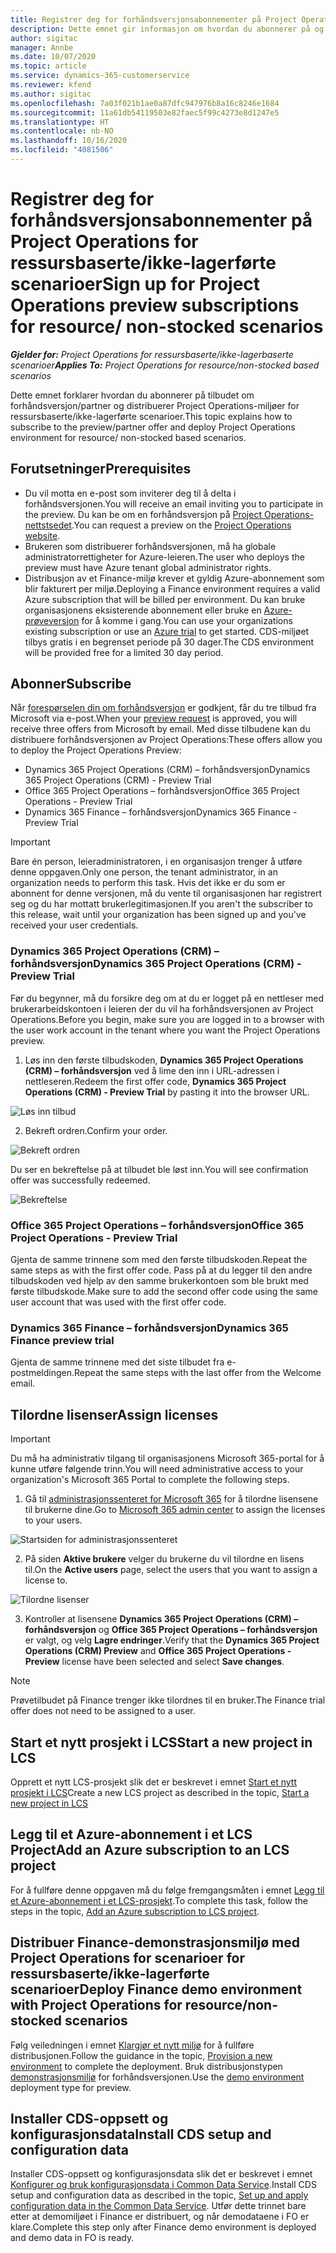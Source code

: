 ```yaml
---
title: Registrer deg for forhåndsversjonsabonnementer på Project Operations for ressursbaserte/ikke-lagerførte scenarioer
description: Dette emnet gir informasjon om hvordan du abonnerer på og distribuerer Project Operations for ressursbaserte/ikke-lagerførte scenarioer.
author: sigitac
manager: Annbe
ms.date: 10/07/2020
ms.topic: article
ms.service: dynamics-365-customerservice
ms.reviewer: kfend
ms.author: sigitac
ms.openlocfilehash: 7a03f021b1ae0a87dfc947976b8a16c8246e1684
ms.sourcegitcommit: 11a61db54119503e82faec5f99c4273e8d1247e5
ms.translationtype: HT
ms.contentlocale: nb-NO
ms.lasthandoff: 10/16/2020
ms.locfileid: "4081506"
---
```

# <a name="sign-up-for-project-operations-preview-subscriptions-for-resource-non-stocked-scenarios"></a><span data-ttu-id="52b51-103">Registrer deg for forhåndsversjonsabonnementer på Project Operations for ressursbaserte/ikke-lagerførte scenarioer</span><span class="sxs-lookup"><span data-stu-id="52b51-103">Sign up for Project Operations preview subscriptions for resource/ non-stocked scenarios</span></span>

<span data-ttu-id="52b51-104">_**Gjelder for:** Project Operations for ressursbaserte/ikke-lagerbaserte scenarioer_</span><span class="sxs-lookup"><span data-stu-id="52b51-104">_**Applies To:** Project Operations for resource/non-stocked based scenarios_</span></span>

<span data-ttu-id="52b51-105">Dette emnet forklarer hvordan du abonnerer på tilbudet om forhåndsversjon/partner og distribuerer Project Operations-miljøer for ressursbaserte/ikke-lagerførte scenarioer.</span><span class="sxs-lookup"><span data-stu-id="52b51-105">This topic explains how to subscribe to the preview/partner offer and deploy Project Operations environment for resource/ non-stocked based scenarios.</span></span>

## <a name="prerequisites"></a><span data-ttu-id="52b51-106">Forutsetninger</span><span class="sxs-lookup"><span data-stu-id="52b51-106">Prerequisites</span></span>

- <span data-ttu-id="52b51-107">Du vil motta en e-post som inviterer deg til å delta i forhåndsversjonen.</span><span class="sxs-lookup"><span data-stu-id="52b51-107">You will receive an email inviting you to participate in the preview.</span></span> <span data-ttu-id="52b51-108">Du kan be om en forhåndsversjon på [Project Operations-nettstsedet](https://dynamics.microsoft.com/en-us/project-operations/overview/).</span><span class="sxs-lookup"><span data-stu-id="52b51-108">You can request a preview on the [Project Operations website](https://dynamics.microsoft.com/en-us/project-operations/overview/).</span></span>
- <span data-ttu-id="52b51-109">Brukeren som distribuerer forhåndsversjonen, må ha globale administratorrettigheter for Azure-leieren.</span><span class="sxs-lookup"><span data-stu-id="52b51-109">The user who deploys the preview must have Azure tenant global administrator rights.</span></span>
- <span data-ttu-id="52b51-110">Distribusjon av et Finance-miljø krever et gyldig Azure-abonnement som blir fakturert per miljø.</span><span class="sxs-lookup"><span data-stu-id="52b51-110">Deploying a Finance environment requires a valid Azure subscription that will be billed per environment.</span></span> <span data-ttu-id="52b51-111">Du kan bruke organisasjonens eksisterende abonnement eller bruke en [Azure-prøveversjon](https://azure.microsoft.com/en-us/free/) for å komme i gang.</span><span class="sxs-lookup"><span data-stu-id="52b51-111">You can use your organizations existing subscription or use an [Azure trial](https://azure.microsoft.com/en-us/free/) to get started.</span></span> <span data-ttu-id="52b51-112">CDS-miljøet tilbys gratis i en begrenset periode på 30 dager.</span><span class="sxs-lookup"><span data-stu-id="52b51-112">The CDS environment will be provided free for a limited 30 day period.</span></span>

## <a name="subscribe"></a><span data-ttu-id="52b51-113">Abonner</span><span class="sxs-lookup"><span data-stu-id="52b51-113">Subscribe</span></span>

<span data-ttu-id="52b51-114">Når [forespørselen din om forhåndsversjon](https://forms.office.com/FormsPro/Pages/ResponsePage.aspx?id=v4j5cvGGr0GRqy180BHbR56j8lZs0FdAvwT75_WNFyxUMkRDV1NYQU5TNjE2VjhKOVBUNVg2R0s1NC4u) er godkjent, får du tre tilbud fra Microsoft via e-post.</span><span class="sxs-lookup"><span data-stu-id="52b51-114">When your [preview request](https://forms.office.com/FormsPro/Pages/ResponsePage.aspx?id=v4j5cvGGr0GRqy180BHbR56j8lZs0FdAvwT75_WNFyxUMkRDV1NYQU5TNjE2VjhKOVBUNVg2R0s1NC4u) is approved, you will receive three offers from Microsoft by email.</span></span> <span data-ttu-id="52b51-115">Med disse tilbudene kan du distribuere forhåndsversjonen av Project Operations:</span><span class="sxs-lookup"><span data-stu-id="52b51-115">These offers allow you to deploy the Project Operations Preview:</span></span>

- <span data-ttu-id="52b51-116">Dynamics 365 Project Operations (CRM) – forhåndsversjon</span><span class="sxs-lookup"><span data-stu-id="52b51-116">Dynamics 365 Project Operations (CRM) - Preview Trial</span></span>
- <span data-ttu-id="52b51-117">Office 365 Project Operations – forhåndsversjon</span><span class="sxs-lookup"><span data-stu-id="52b51-117">Office 365 Project Operations - Preview Trial</span></span>
- <span data-ttu-id="52b51-118">Dynamics 365 Finance – forhåndsversjon</span><span class="sxs-lookup"><span data-stu-id="52b51-118">Dynamics 365 Finance - Preview Trial</span></span>

> [!IMPORTANT]
> <span data-ttu-id="52b51-119">Bare én person, leieradministratoren, i en organisasjon trenger å utføre denne oppgaven.</span><span class="sxs-lookup"><span data-stu-id="52b51-119">Only one person, the tenant administrator, in an organization needs to perform this task.</span></span> <span data-ttu-id="52b51-120">Hvis det ikke er du som er abonnent for denne versjonen, må du vente til organisasjonen har registrert seg og du har mottatt brukerlegitimasjonen.</span><span class="sxs-lookup"><span data-stu-id="52b51-120">If you aren't the subscriber to this release, wait until your organization has been signed up and you've received your user credentials.</span></span>

### <a name="dynamics-365-project-operations-crm---preview-trial"></a><span data-ttu-id="52b51-121">Dynamics 365 Project Operations (CRM) – forhåndsversjon</span><span class="sxs-lookup"><span data-stu-id="52b51-121">Dynamics 365 Project Operations (CRM) - Preview Trial</span></span> 

<span data-ttu-id="52b51-122">Før du begynner, må du forsikre deg om at du er logget på en nettleser med brukerarbeidskontoen i leieren der du vil ha forhåndsversjonen av Project Operations.</span><span class="sxs-lookup"><span data-stu-id="52b51-122">Before you begin, make sure you are logged in to a browser with the user work account in the tenant where you want the Project Operations preview.</span></span>

1. <span data-ttu-id="52b51-123">Løs inn den første tilbudskoden, **Dynamics 365 Project Operations (CRM) – forhåndsversjon** ved å lime den inn i URL-adressen i nettleseren.</span><span class="sxs-lookup"><span data-stu-id="52b51-123">Redeem the first offer code, **Dynamics 365 Project Operations (CRM) - Preview Trial** by pasting it into the browser URL.</span></span>

![Løs inn tilbud](./media/16RedeemFirstOfferNew.png)

2. <span data-ttu-id="52b51-125">Bekreft ordren.</span><span class="sxs-lookup"><span data-stu-id="52b51-125">Confirm your order.</span></span>

![Bekreft ordren](./media/17ConfirmOrderNew.png)

<span data-ttu-id="52b51-127">Du ser en bekreftelse på at tilbudet ble løst inn.</span><span class="sxs-lookup"><span data-stu-id="52b51-127">You will see confirmation offer was successfully redeemed.</span></span>

![Bekreftelse](./media/18OrderConfirmationNew.png)

### <a name="office-365-project-operations---preview-trial"></a><span data-ttu-id="52b51-129">Office 365 Project Operations – forhåndsversjon</span><span class="sxs-lookup"><span data-stu-id="52b51-129">Office 365 Project Operations - Preview Trial</span></span>

<span data-ttu-id="52b51-130">Gjenta de samme trinnene som med den første tilbudskoden.</span><span class="sxs-lookup"><span data-stu-id="52b51-130">Repeat the same steps as with the first offer code.</span></span> <span data-ttu-id="52b51-131">Pass på at du legger til den andre tilbudskoden ved hjelp av den samme brukerkontoen som ble brukt med første tilbudskode.</span><span class="sxs-lookup"><span data-stu-id="52b51-131">Make sure to add the second offer code using the same user account that was used with the first offer code.</span></span>

### <a name="dynamics-365-finance-preview-trial"></a><span data-ttu-id="52b51-132">Dynamics 365 Finance – forhåndsversjon</span><span class="sxs-lookup"><span data-stu-id="52b51-132">Dynamics 365 Finance preview trial</span></span>

<span data-ttu-id="52b51-133">Gjenta de samme trinnene med det siste tilbudet fra e-postmeldingen.</span><span class="sxs-lookup"><span data-stu-id="52b51-133">Repeat the same steps with the last offer from the Welcome email.</span></span>

## <a name="assign-licenses"></a><span data-ttu-id="52b51-134">Tilordne lisenser</span><span class="sxs-lookup"><span data-stu-id="52b51-134">Assign licenses</span></span>

> [!IMPORTANT]
> <span data-ttu-id="52b51-135">Du må ha administrativ tilgang til organisasjonens Microsoft 365-portal for å kunne utføre følgende trinn.</span><span class="sxs-lookup"><span data-stu-id="52b51-135">You will need administrative access to your organization's Microsoft 365 Portal to complete the following steps.</span></span>

1. <span data-ttu-id="52b51-136">Gå til [administrasjonssenteret for Microsoft 365](https://portal.office.com/) for å tilordne lisensene til brukerne dine.</span><span class="sxs-lookup"><span data-stu-id="52b51-136">Go to [Microsoft 365 admin center](https://portal.office.com/) to assign the licenses to your users.</span></span>

![Startsiden for administrasjonssenteret](./media/14AdminPortal.png)

2. <span data-ttu-id="52b51-138">På siden **Aktive brukere** velger du brukerne du vil tilordne en lisens til.</span><span class="sxs-lookup"><span data-stu-id="52b51-138">On the **Active users** page, select the users that you want to assign a license to.</span></span>

![Tilordne lisenser](./media/15AssignLicenses.png)

3. <span data-ttu-id="52b51-140">Kontroller at lisensene **Dynamics 365 Project Operations (CRM) – forhåndsversjon** og **Office 365 Project Operations – forhåndsversjon** er valgt, og velg **Lagre endringer**.</span><span class="sxs-lookup"><span data-stu-id="52b51-140">Verify that the **Dynamics 365 Project Operations (CRM) Preview** and **Office 365 Project Operations - Preview** license have been selected and select **Save changes**.</span></span>

> [!NOTE]
> <span data-ttu-id="52b51-141">Prøvetilbudet på Finance trenger ikke tilordnes til en bruker.</span><span class="sxs-lookup"><span data-stu-id="52b51-141">The Finance trial offer does not need to be assigned to a user.</span></span>

## <a name="start-a-new-project-in-lcs"></a><span data-ttu-id="52b51-142">Start et nytt prosjekt i LCS</span><span class="sxs-lookup"><span data-stu-id="52b51-142">Start a new project in LCS</span></span>

<span data-ttu-id="52b51-143">Opprett et nytt LCS-prosjekt slik det er beskrevet i emnet [Start et nytt prosjekt i LCS](create-lcs-project.md)</span><span class="sxs-lookup"><span data-stu-id="52b51-143">Create a new LCS project as described in the topic, [Start a new project in LCS](create-lcs-project.md)</span></span>

## <a name="add-an-azure-subscription-to-an-lcs-project"></a><span data-ttu-id="52b51-144">Legg til et Azure-abonnement i et LCS Project</span><span class="sxs-lookup"><span data-stu-id="52b51-144">Add an Azure subscription to an LCS project</span></span>

<span data-ttu-id="52b51-145">For å fullføre denne oppgaven må du følge fremgangsmåten i emnet [Legg til et Azure-abonnement i et LCS-prosjekt](resource-add-azure-subscription-lcs-project.md).</span><span class="sxs-lookup"><span data-stu-id="52b51-145">To complete this task, follow the steps in the topic, [Add an Azure subscription to LCS project](resource-add-azure-subscription-lcs-project.md).</span></span>

## <a name="deploy-finance-demo-environment-with-project-operations-for-resourcenon-stocked-scenarios"></a><span data-ttu-id="52b51-146">Distribuer Finance-demonstrasjonsmiljø med Project Operations for scenarioer for ressursbaserte/ikke-lagerførte scenarioer</span><span class="sxs-lookup"><span data-stu-id="52b51-146">Deploy Finance demo environment with Project Operations for resource/non-stocked scenarios</span></span>

<span data-ttu-id="52b51-147">Følg veiledningen i emnet [Klargjør et nytt miljø](resource-provision-new-environment.md) for å fullføre distribusjonen.</span><span class="sxs-lookup"><span data-stu-id="52b51-147">Follow the guidance in the topic, [Provision a new environment](resource-provision-new-environment.md) to complete the deployment.</span></span> <span data-ttu-id="52b51-148">Bruk distribusjonstypen [demonstrasjonsmiljø](https://docs.microsoft.com/dynamics365/fin-ops-core/dev-itpro/deployment/deploy-demo-environment) for forhåndsversjonen.</span><span class="sxs-lookup"><span data-stu-id="52b51-148">Use the [demo environment](https://docs.microsoft.com/dynamics365/fin-ops-core/dev-itpro/deployment/deploy-demo-environment) deployment type for preview.</span></span> 

## <a name="install-cds-setup-and-configuration-data"></a><span data-ttu-id="52b51-149">Installer CDS-oppsett og konfigurasjonsdata</span><span class="sxs-lookup"><span data-stu-id="52b51-149">Install CDS setup and configuration data</span></span>

<span data-ttu-id="52b51-150">Installer CDS-oppsett og konfigurasjonsdata slik det er beskrevet i emnet [Konfigurer og bruk konfigurasjonsdata i Common Data Service](resource-apply-pro-setup-config-data.md).</span><span class="sxs-lookup"><span data-stu-id="52b51-150">Install CDS setup and configuration data as described in the topic, [Set up and apply configuration data in the Common Data Service](resource-apply-pro-setup-config-data.md).</span></span>
<span data-ttu-id="52b51-151">Utfør dette trinnet bare etter at demomiljøet i Finance er distribuert, og når demodataene i FO er klare.</span><span class="sxs-lookup"><span data-stu-id="52b51-151">Complete this step only after Finance demo environment is deployed and demo data in FO is ready.</span></span>
